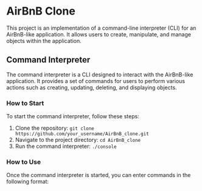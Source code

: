 # AirBnB Clone

This project is an implementation of a command-line interpreter (CLI) for an AirBnB-like application. It allows users to create, manipulate, and manage objects within the application.

## Command Interpreter

The command interpreter is a CLI designed to interact with the AirBnB-like application. It provides a set of commands for users to perform various actions such as creating, updating, deleting, and displaying objects.

### How to Start

To start the command interpreter, follow these steps:

1. Clone the repository: `git clone https://github.com/your_username/AirBnB_clone.git`
2. Navigate to the project directory: `cd AirBnB_clone`
3. Run the command interpreter: `./console`

### How to Use

Once the command interpreter is started, you can enter commands in the following format:


